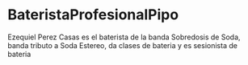 # BateristaProfesionalPipo

<p> Ezequiel Perez Casas es el baterista de la banda Sobredosis de Soda, banda tributo a Soda Estereo, da clases de bateria y es sesionista de bateria <p/>
